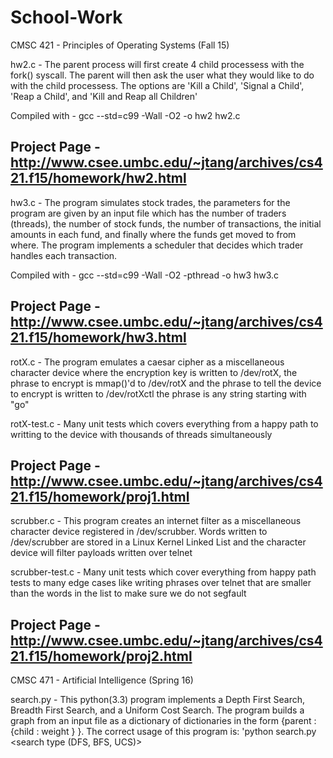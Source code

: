 # School-Work
CMSC 421 - Principles of Operating Systems (Fall 15)

hw2.c - The parent process will first create 4 child processess with the fork() syscall. The parent will then ask the user what they would like to do with the child processess. The options are 'Kill a Child', 'Signal a Child', 'Reap a Child', and 'Kill and Reap all Children'

Compiled with - gcc --std=c99 -Wall -O2 -o hw2 hw2.c

Project Page - http://www.csee.umbc.edu/~jtang/archives/cs421.f15/homework/hw2.html
------------------------------------------

hw3.c - The program simulates stock trades, the parameters for the program are given by an input file which has the number of traders (threads), the number of stock funds, the number of transactions, the initial amounts in each fund, and finally where the funds get moved to from where. The program implements a scheduler that decides which trader handles each transaction.

Compiled with - gcc --std=c99 -Wall -O2 -pthread -o hw3 hw3.c

Project Page - http://www.csee.umbc.edu/~jtang/archives/cs421.f15/homework/hw3.html
------------------------------------------

rotX.c - The program emulates a caesar cipher as a miscellaneous character device where the encryption key is written to /dev/rotX, the phrase to encrypt is mmap()'d to /dev/rotX and the phrase to tell the device to encrypt is written to /dev/rotXctl the phrase is any string starting with "go"

rotX-test.c - Many unit tests which covers everything from a happy path to writting to the device with thousands of threads simultaneously

Project Page - http://www.csee.umbc.edu/~jtang/archives/cs421.f15/homework/proj1.html
------------------------------------------

scrubber.c - This program creates an internet filter as a miscellaneous character device registered in /dev/scrubber. Words written to /dev/scrubber are stored in a Linux Kernel Linked List and the character device will filter payloads written over telnet

scrubber-test.c - Many unit tests which cover everything from happy path tests to many edge cases like writing phrases over telnet that are smaller than the words in the list to make sure we do not segfault

Project Page - http://www.csee.umbc.edu/~jtang/archives/cs421.f15/homework/proj2.html
------------------------------------------------------------------------------------------------

CMSC 471 - Artificial Intelligence (Spring 16)

search.py - This python(3.3) program implements a Depth First Search, Breadth First Search, and a Uniform Cost Search. The program builds a graph from an input file as a dictionary of dictionaries in the form {parent : {child : weight } }. 
The correct usage of this program is: 
                                     'python search.py <inputfile> <outputfile> <start node> <goal node> <search type (DFS, BFS, UCS)>

